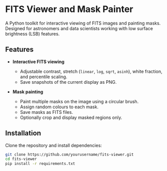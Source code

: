 # FITS Viewer and Mask Painter

A Python toolkit for interactive viewing of FITS images and painting masks. Designed for astronomers and data scientists working with low surface brightness (LSB) features.  

## Features

- **Interactive FITS viewing**  
  - Adjustable contrast, stretch (`linear`, `log`, `sqrt`, `asinh`), white fraction, and percentile scaling.  
  - Save snapshots of the current display as PNG.  

- **Mask painting**  
  - Paint multiple masks on the image using a circular brush.  
  - Assign random colours to each mask.  
  - Save masks as FITS files.  
  - Optionally crop and display masked regions only.  

## Installation

Clone the repository and install dependencies:

```bash
git clone https://github.com/yourusername/fits-viewer.git
cd fits-viewer
pip install -r requirements.txt
```
